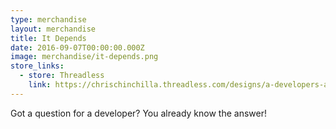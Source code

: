 ```yaml
---
type: merchandise
layout: merchandise
title: It Depends
date: 2016-09-07T00:00:00.000Z
image: merchandise/it-depends.png
store_links:
  - store: Threadless
    link: https://chrischinchilla.threadless.com/designs/a-developers-answer-to-everything
---
```


Got a question for a developer? You already know the answer!
